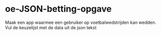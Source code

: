 # oe-JSON-betting-opgave
Maak een app waarmee een gebruiker op voetbalwedstrijden kan wedden. Vul de keuzelijst met de data uit de json tekst
